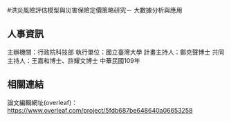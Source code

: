 #洪災風險評估模型與災害保險定價策略研究－ 大數據分析與應用

## 人事資訊
主辦機關：行政院科技部
執行單位：國立臺灣大學
計畫主持人：鄭克聲博士
共同主持人：王嘉和博士、許耀文博士
中華民國109年

## 相關連結
論文編輯網址(overleaf)：https://www.overleaf.com/project/5fdb687be648640a06653258
